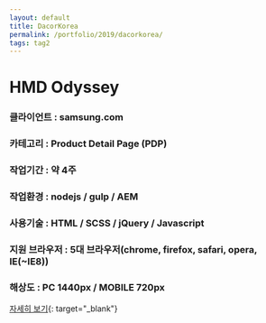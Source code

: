 ```yaml
---
layout: default
title: DacorKorea
permalink: /portfolio/2019/dacorkorea/
tags: tag2
---
```

# HMD Odyssey
### 클라이언트 : samsung.com
### 카테고리 : Product Detail Page (PDP)
### 작업기간 : 약 4주
### 작업환경 : nodejs / gulp / AEM
### 사용기술 : HTML / SCSS / jQuery / Javascript
### 지원 브라우저 : 5대 브라우저(chrome, firefox, safari, opera, IE(~IE8))
### 해상도 : PC 1440px / MOBILE 720px

[자세히 보기](https://dacorkorea.com/){: target="_blank"}